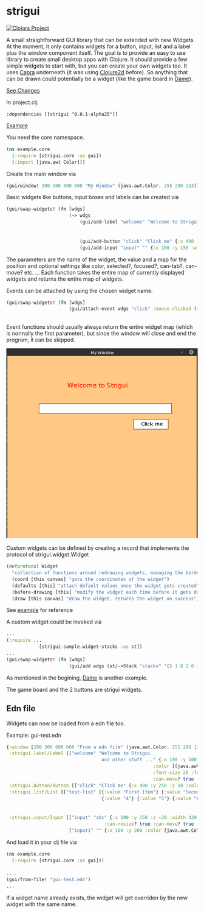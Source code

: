 # strigui

[![Clojars Project](https://img.shields.io/clojars/v/strigui.svg)](https://clojars.org/strigui)

A small straightforward GUI library that can be extended with new Widgets. At the moment, it only contains widgets for a button, input, list and a label plus the window component itself.
The goal is to provide an easy to use library to create small desktop apps with Clojure. It should provide a few simple widgets to start with,
but you can create your own widgets too. 
It uses [Capra](https://github.com/MikeHardIce/Capra) underneath (it was using [Clojure2d](https://github.com/Clojure2D/clojure2d) before). So anything that can be drawn could potentially be a widget (like the game board in [Dame](https://github.com/MikeHardIce/Dame)).

[See Changes](CHANGES.md)

In project.clj:

```
:dependencies [[strigui "0.0.1-alpha25"]]
```
[Example](https://github.com/MikeHardIce/strigui-sample)

You need the core namespace.

```Clojure
(ns example.core
  (:require [strigui.core :as gui])
  (:import [java.awt Color]))

```
Create the main window via

```Clojure
(gui/window! 200 300 600 600 "My Window" (java.awt.Color. 255 200 133))
```

Basic widgets like buttons, input boxes and labels can be created via

```Clojure
(gui/swap-widgets! (fn [wdgs]
                       (-> wdgs
                           (gui/add-label "welcome" "Welcome to Strigui" {:x 190 :y 100
                                                                          :color [(Color. 255 31 0)]
                                                                          :font-size 20 :font-style [:bold]})
                           (gui/add-button "click" "Click me" {:x 400 :y 200 :color [Color/white Color/black]})
                           (gui/add-input "input" "" {:x 100 :y 150 :width 420 :color [Color/white Color/red] :min-width 420}))))
```
The parameters are the name of the widget, the value and a map for the position and optional settings like color, selected?, focused?, can-tab?, can-move? etc. ...
Each function takes the entire map of currently displayed widgets and returns the entire map of widgets.

Events can be attached by using the chosen widget name.

```Clojure
(gui/swap-widgets! (fn [wdgs]
                       (gui/attach-event wdgs "click" :mouse-clicked (fn [_ _] 
                                                                       (gui/close-window!)))))
```
Event functions should usually always return the entire widget map (which is normally the first parameter),
but since the window will close and end the program, it can be skipped.

![](resources/basic.png)

Custom widgets can be defined by creating a record that implements the protocol of strigui.widget.Widget

```Clojure
(defprotocol Widget
  "collection of functions around redrawing widgets, managing the border etc. ..."
  (coord [this canvas] "gets the coordinates of the widget")
  (defaults [this] "attach default values once the widget gets created")
  (before-drawing [this] "modify the widget each time before it gets drawn")
  (draw [this canvas] "draw the widget, returns the widget on success"))
```
See [example](https://github.com/MikeHardIce/strigui-sample/blob/main/src/strigui_sample/widget_stacks.clj#L42) for reference

A custom widget could be invoked via

```Clojure
...
(:require ...
            [strigui-sample.widget-stacks :as st])
...
(gui/swap-widgets! (fn [wdgs]
                       (gui/add wdgs (st/->Stack "stacks" '(5 1 8 2 0 3 0 5 7) {:x 100 :y 400}))))
```

As mentioned in the begining, [Dame](https://github.com/MikeHardIce/Dame) is another example.

The game board and the 2 buttons are strigui widgets.

## Edn file

Widgets can now be loaded from a edn file too.

Example:
gui-test.edn
```Clojure
{:window [200 300 600 600 "From a edn file" (java.awt.Color. 255 200 133)]
 :strigui.label/Label [["welcome" "Welcome to Strigui
                                   and other stuff ..." {:x 190 :y 100 :z 20
                                                      :color [(java.awt.Color. 255 31 0)]
                                                      :font-size 20 :font-style [:bold]
                                                      :can-move? true :group "bla"}]]
 :strigui.button/Button [["click" "Click me" {:x 400 :y 250 :z 10 :color [java.awt.Color/white (java.awt.Color. 255 31 0)] :can-tab? true :group "bla"}]]
 :strigui.list/List [["test-list" [{:value "First Item"} {:value "Second Item"} {:value "Third Item"}
                                   {:value "4"} {:value "5"} {:value "6"} {:value "7"} {:value "8"} {:value "9"}] {:x 350 :y 300 :width 150
                                                                                                        :height 200
                                                                                                        :color [java.awt.Color/black java.awt.Color/red]}]]
 :strigui.input/Input [["input" "abc" {:x 100 :y 150 :z -20 :width 420 :color [java.awt.Color/white java.awt.Color/red] :selected? true :can-tab? true 
                                    :can-resize? true :can-move? true :group ["inputs" "bla"]}]
                       ["input1" "" {:x 100 :y 200 :color [java.awt.Color/white java.awt.Color/red] :width 420 :can-tab? true :group "inputs" :password? true}]]}
```

And load it in your clj file via
```Clojure
(ns example.core
  (:require [strigui.core :as gui]))

....
(gui/from-file! "gui-test.edn")
...
```

If a widget name already exists, the widget will get overriden by the new widget with the same name.
